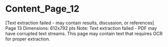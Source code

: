 # Content_Page_12

[Text extraction failed - may contain results, discussion, or references]
Page 13
Dimensions: 612x792 pts
Note: Text extraction failed - PDF may have corrupted text streams.
This page may contain text that requires OCR for proper extraction.